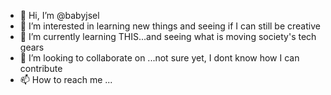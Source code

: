 - 👋 Hi, I’m @babyjsel
- 👀 I’m interested in learning new things and seeing if I can still be creative
- 🌱 I’m currently learning THIS...and seeing what is moving society's tech gears
- 💞️ I’m looking to collaborate on ...not sure yet, I dont know how I can contribute
- 📫 How to reach me ...

<!---
babyjsel/babyjsel is a ✨ special ✨ repository because its `README.md` (this file) appears on your GitHub profile.
You can click the Preview link to take a look at your changes.
--->
